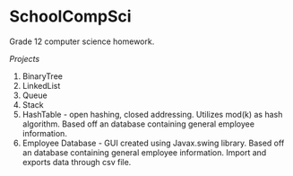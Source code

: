 # SchoolCompSci
Grade 12 computer science homework.

*Projects*
1. BinaryTree
2. LinkedList
3. Queue
4. Stack 
5. HashTable - open hashing, closed addressing. Utilizes mod(k) as hash algorithm. Based off an database containing general employee information.
6. Employee Database - GUI created using Javax.swing library. Based off an database containing general employee information. Import and exports data through csv file.
